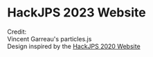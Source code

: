 # HackJPS 2023 Website

Credit:\
Vincent Garreau's particles.js\
Design inspired by the [HackJPS 2020 Website](https://github.com/Aditya-Chakka/HackJPS-Landing-Page)
